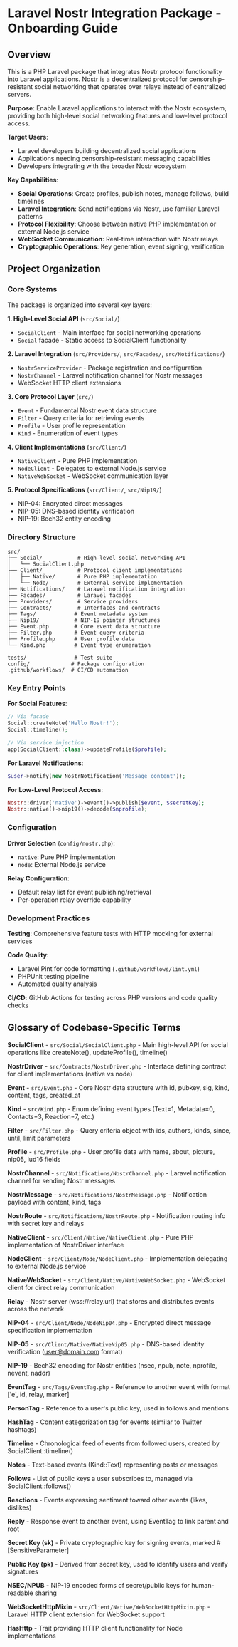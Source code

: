 # Laravel Nostr Integration Package - Onboarding Guide

## Overview

This is a PHP Laravel package that integrates Nostr protocol functionality into Laravel applications. Nostr is a decentralized protocol for censorship-resistant social networking that operates over relays instead of centralized servers.

**Purpose**: Enable Laravel applications to interact with the Nostr ecosystem, providing both high-level social networking features and low-level protocol access.

**Target Users**:
- Laravel developers building decentralized social applications
- Applications needing censorship-resistant messaging capabilities
- Developers integrating with the broader Nostr ecosystem

**Key Capabilities**:
- **Social Operations**: Create profiles, publish notes, manage follows, build timelines
- **Laravel Integration**: Send notifications via Nostr, use familiar Laravel patterns
- **Protocol Flexibility**: Choose between native PHP implementation or external Node.js service
- **WebSocket Communication**: Real-time interaction with Nostr relays
- **Cryptographic Operations**: Key generation, event signing, verification

## Project Organization

### Core Systems

The package is organized into several key layers:

**1. High-Level Social API** (`src/Social/`)
- `SocialClient` - Main interface for social networking operations
- `Social` facade - Static access to SocialClient functionality

**2. Laravel Integration** (`src/Providers/`, `src/Facades/`, `src/Notifications/`)
- `NostrServiceProvider` - Package registration and configuration
- `NostrChannel` - Laravel notification channel for Nostr messages
- WebSocket HTTP client extensions

**3. Core Protocol Layer** (`src/`)
- `Event` - Fundamental Nostr event data structure
- `Filter` - Query criteria for retrieving events
- `Profile` - User profile representation
- `Kind` - Enumeration of event types

**4. Client Implementations** (`src/Client/`)
- `NativeClient` - Pure PHP implementation
- `NodeClient` - Delegates to external Node.js service
- `NativeWebSocket` - WebSocket communication layer

**5. Protocol Specifications** (`src/Client/`, `src/Nip19/`)
- NIP-04: Encrypted direct messages
- NIP-05: DNS-based identity verification
- NIP-19: Bech32 entity encoding

### Directory Structure

```
src/
├── Social/           # High-level social networking API
│   └── SocialClient.php
├── Client/           # Protocol client implementations
│   ├── Native/       # Pure PHP implementation
│   └── Node/         # External service implementation
├── Notifications/    # Laravel notification integration
├── Facades/          # Laravel facades
├── Providers/        # Service providers
├── Contracts/        # Interfaces and contracts
├── Tags/            # Event metadata system
├── Nip19/           # NIP-19 pointer structures
├── Event.php        # Core event data structure
├── Filter.php       # Event query criteria
├── Profile.php      # User profile data
└── Kind.php         # Event type enumeration

tests/               # Test suite
config/             # Package configuration
.github/workflows/  # CI/CD automation
```

### Key Entry Points

**For Social Features**:
```php
// Via facade
Social::createNote('Hello Nostr!');
Social::timeline();

// Via service injection
app(SocialClient::class)->updateProfile($profile);
```

**For Laravel Notifications**:
```php
$user->notify(new NostrNotification('Message content'));
```

**For Low-Level Protocol Access**:
```php
Nostr::driver('native')->event()->publish($event, $secretKey);
Nostr::native()->nip19()->decode($nprofile);
```

### Configuration

**Driver Selection** (`config/nostr.php`):
- `native`: Pure PHP implementation
- `node`: External Node.js service

**Relay Configuration**:
- Default relay list for event publishing/retrieval
- Per-operation relay override capability

### Development Practices

**Testing**: Comprehensive feature tests with HTTP mocking for external services

**Code Quality**:
- Laravel Pint for code formatting (`.github/workflows/lint.yml`)
- PHPUnit testing pipeline
- Automated quality analysis

**CI/CD**: GitHub Actions for testing across PHP versions and code quality checks

## Glossary of Codebase-Specific Terms

**SocialClient** - `src/Social/SocialClient.php` - Main high-level API for social operations like createNote(), updateProfile(), timeline()

**NostrDriver** - `src/Contracts/NostrDriver.php` - Interface defining contract for client implementations (native vs node)

**Event** - `src/Event.php` - Core Nostr data structure with id, pubkey, sig, kind, content, tags, created_at

**Kind** - `src/Kind.php` - Enum defining event types (Text=1, Metadata=0, Contacts=3, Reaction=7, etc.)

**Filter** - `src/Filter.php` - Query criteria object with ids, authors, kinds, since, until, limit parameters

**Profile** - `src/Profile.php` - User profile data with name, about, picture, nip05, lud16 fields

**NostrChannel** - `src/Notifications/NostrChannel.php` - Laravel notification channel for sending Nostr messages

**NostrMessage** - `src/Notifications/NostrMessage.php` - Notification payload with content, kind, tags

**NostrRoute** - `src/Notifications/NostrRoute.php` - Notification routing info with secret key and relays

**NativeClient** - `src/Client/Native/NativeClient.php` - Pure PHP implementation of NostrDriver interface

**NodeClient** - `src/Client/Node/NodeClient.php` - Implementation delegating to external Node.js service

**NativeWebSocket** - `src/Client/Native/NativeWebSocket.php` - WebSocket client for direct relay communication

**Relay** - Nostr server (wss://relay.url) that stores and distributes events across the network

**NIP-04** - `src/Client/Node/NodeNip04.php` - Encrypted direct message specification implementation

**NIP-05** - `src/Client/Native/NativeNip05.php` - DNS-based identity verification (user@domain.com format)

**NIP-19** - Bech32 encoding for Nostr entities (nsec, npub, note, nprofile, nevent, naddr)

**EventTag** - `src/Tags/EventTag.php` - Reference to another event with format ['e', id, relay, marker]

**PersonTag** - Reference to a user's public key, used in follows and mentions

**HashTag** - Content categorization tag for events (similar to Twitter hashtags)

**Timeline** - Chronological feed of events from followed users, created by SocialClient::timeline()

**Notes** - Text-based events (Kind::Text) representing posts or messages

**Follows** - List of public keys a user subscribes to, managed via SocialClient::follows()

**Reactions** - Events expressing sentiment toward other events (likes, dislikes)

**Reply** - Response event to another event, using EventTag to link parent and root

**Secret Key (sk)** - Private cryptographic key for signing events, marked #[SensitiveParameter]

**Public Key (pk)** - Derived from secret key, used to identify users and verify signatures

**NSEC/NPUB** - NIP-19 encoded forms of secret/public keys for human-readable sharing

**WebSocketHttpMixin** - `src/Client/Native/WebSocketHttpMixin.php` - Laravel HTTP client extension for WebSocket support

**HasHttp** - Trait providing HTTP client functionality for Node implementations
